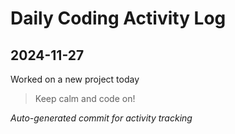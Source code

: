 # Daily Coding Activity Log

## 2024-11-27

Worked on a new project today

> Keep calm and code on!

*Auto-generated commit for activity tracking*
